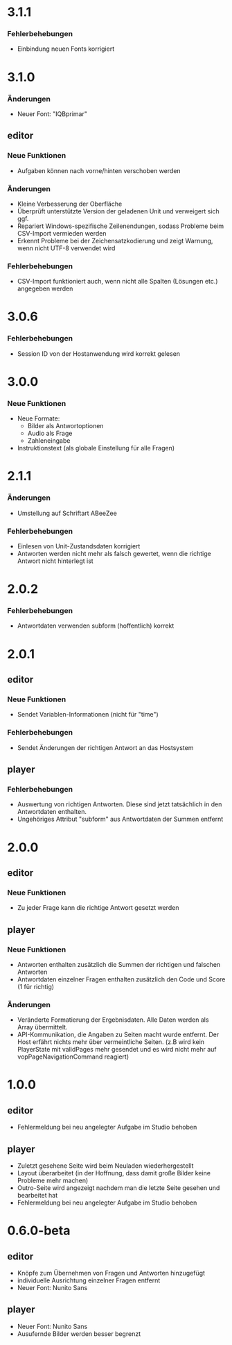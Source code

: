 # 3.1.1
### Fehlerbehebungen
- Einbindung neuen Fonts korrigiert

# 3.1.0
### Änderungen
- Neuer Font: "IQBprimar"
## editor
### Neue Funktionen
- Aufgaben können nach vorne/hinten verschoben werden
### Änderungen
- Kleine Verbesserung der Oberfläche
- Überprüft unterstützte Version der geladenen Unit und verweigert sich ggf.
- Repariert Windows-spezifische Zeilenendungen, sodass Probleme beim CSV-Import vermieden werden
- Erkennt Probleme bei der Zeichensatzkodierung und zeigt Warnung, wenn nicht UTF-8 verwendet wird
### Fehlerbehebungen
- CSV-Import funktioniert auch, wenn nicht alle Spalten (Lösungen etc.) angegeben werden

# 3.0.6
### Fehlerbehebungen
- Session ID von der Hostanwendung wird korrekt gelesen

# 3.0.0
### Neue Funktionen
- Neue Formate:
  - Bilder als Antwortoptionen
  - Audio als Frage
  - Zahleneingabe
- Instruktionstext (als globale Einstellung für alle Fragen)

# 2.1.1
### Änderungen
- Umstellung auf Schriftart ABeeZee
### Fehlerbehebungen
- Einlesen von Unit-Zustandsdaten korrigiert
- Antworten werden nicht mehr als falsch gewertet, wenn die richtige Antwort nicht hinterlegt ist

# 2.0.2
### Fehlerbehebungen
- Antwortdaten verwenden subform (hoffentlich) korrekt

# 2.0.1
## editor
### Neue Funktionen
- Sendet Variablen-Informationen (nicht für "time")
### Fehlerbehebungen
- Sendet Änderungen der richtigen Antwort an das Hostsystem
## player
### Fehlerbehebungen
- Auswertung von richtigen Antworten. Diese sind jetzt tatsächlich in den Antwortdaten enthalten.
- Ungehöriges Attribut "subform" aus Antwortdaten der Summen entfernt

# 2.0.0
## editor
### Neue Funktionen
- Zu jeder Frage kann die richtige Antwort gesetzt werden
## player
### Neue Funktionen
- Antworten enthalten zusätzlich die Summen der richtigen und falschen Antworten
- Antwortdaten einzelner Fragen enthalten zusätzlich den Code und Score (1 für richtig)
### Änderungen
- Veränderte Formatierung der Ergebnisdaten. Alle Daten werden als Array übermittelt.
- API-Kommunikation, die Angaben zu Seiten macht wurde entfernt. Der Host erfährt nichts mehr über vermeintliche Seiten. (z.B wird kein PlayerState mit validPages mehr gesendet und es wird nicht mehr auf vopPageNavigationCommand reagiert)

# 1.0.0
## editor
- Fehlermeldung bei neu angelegter Aufgabe im Studio behoben
## player
- Zuletzt gesehene Seite wird beim Neuladen wiederhergestellt
- Layout überarbeitet (in der Hoffnung, dass damit große Bilder keine Probleme mehr machen)
- Outro-Seite wird angezeigt nachdem man die letzte Seite gesehen und bearbeitet hat
- Fehlermeldung bei neu angelegter Aufgabe im Studio behoben

# 0.6.0-beta
## editor
- Knöpfe zum Übernehmen von Fragen und Antworten hinzugefügt
- individuelle Ausrichtung einzelner Fragen entfernt
- Neuer Font: Nunito Sans
## player
- Neuer Font: Nunito Sans
- Ausufernde Bilder werden besser begrenzt
